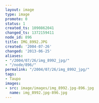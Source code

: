 ```yaml
---
layout: image
type: image
promote: 0
status: 1
created_ts: 1090862041
changed_ts: 1372159411
node_id: 896
title: IMG_8992.JPG
created: '2004-07-26'
changed: '2013-06-25'
aliases:
- "/2004/07/26/img_8992_jpg/"
- "/node/896/"
permalink: "/2004/07/26/img_8992_jpg/"
tags:
- Taupo
images:
- src: image/images/img_8992.jpg-896.jpg
  name: img_8992.jpg-896.jpg
---
```


